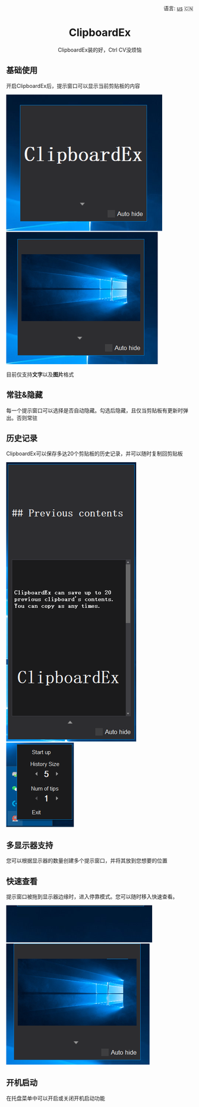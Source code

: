 <div align="right">
    语言:
    <a title="English" href="../README.md">us</a>
    🇨🇳
</div>

# <div align="center">ClipboardEx</div>
<p align="center">
ClipboardEx装的好，Ctrl CV没烦恼
</p>

## 基础使用
开启ClipboardEx后，提示窗口可以显示当前剪贴板的内容

![show_text](show_text.png)![show_text](show_picture.png)


目前仅支持**文字**以及**图片**格式

## 常驻&隐藏
每一个提示窗口可以选择是否自动隐藏。勾选后隐藏，且仅当剪贴板有更新时弹出。否则常驻

## 历史记录
ClipboardEx可以保存多达20个剪贴板的历史记录，并可以随时复制回剪贴板

![show_text](history.png)![show_text](tray_history.png)

## 多显示器支持
您可以根据显示器的数量创建多个提示窗口，并将其放到您想要的位置

## 快速查看
提示窗口被拖到显示器边缘时，进入停靠模式。您可以随时移入快速查看。

![show_text](dock_hide.png)![show_text](dock_show.png)

## 开机启动
在托盘菜单中可以开启或关闭开机启动功能